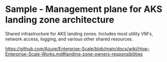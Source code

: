 # Sample - Management plane for AKS landing zone architecture

Shared infrastructure for AKS landing zones.
Includes most utility VM's, network access, logging, and various other shared resources.

<https://github.com/Azure/Enterprise-Scale/blob/main/docs/wiki/How-Enterprise-Scale-Works.md#landing-zone-owners-responsibilities>

